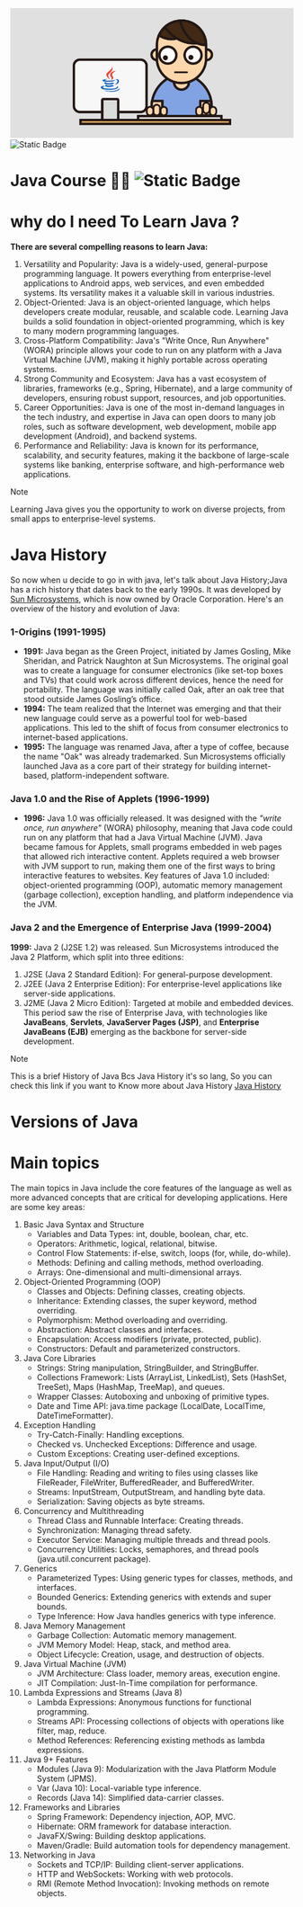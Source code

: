 ![Java Course](assets/assets.gif)
![Static Badge](https://img.shields.io/badge/Build_Tool-z?style=social&logo=gradle&logoColor=%2302303a&logoSize=20&label=Gradle&labelColor=%23ffff&color=%23ffff&cacheSeconds=https%3A%2F%2Fgradle.org)
# Java Course 👨‍🏫 ![Static Badge](https://img.shields.io/badge/Course-z?style=for-the-badge&logoSize=20&label=JAVA%20%E2%98%95&labelColor=%23e06c00&color=%23507e9c)
# why do I need To Learn Java ?
**There are several compelling reasons to learn Java:**
1. Versatility and Popularity: Java is a widely-used, general-purpose programming language. It powers everything from enterprise-level applications to Android apps, web services, and even embedded systems. Its versatility makes it a valuable skill in various industries.
2. Object-Oriented: Java is an object-oriented language, which helps developers create modular, reusable, and scalable code. Learning Java builds a solid foundation in object-oriented programming, which is key to many modern programming languages.
3. Cross-Platform Compatibility: Java's "Write Once, Run Anywhere" (WORA) principle allows your code to run on any platform with a Java Virtual Machine (JVM), making it highly portable across operating systems.
4. Strong Community and Ecosystem: Java has a vast ecosystem of libraries, frameworks (e.g., Spring, Hibernate), and a large community of developers, ensuring robust support, resources, and job opportunities.
5. Career Opportunities: Java is one of the most in-demand languages in the tech industry, and expertise in Java can open doors to many job roles, such as software development, web development, mobile app development (Android), and backend systems.
6. Performance and Reliability: Java is known for its performance, scalability, and security features, making it the backbone of large-scale systems like banking, enterprise software, and high-performance web applications.
>[!NOTE]
>Learning Java gives you the opportunity to work on diverse projects, from small apps to enterprise-level systems.
# Java History 
So now when u decide to go in with java, let's talk about Java History;Java has a rich history that dates back to the early 1990s. It was developed by [Sun Microsystems](), which is now owned by Oracle Corporation. Here's an overview of the history and evolution of Java:
### 1-Origins (1991-1995)
- **1991:** Java began as the Green Project, initiated by James Gosling, Mike Sheridan, and Patrick Naughton at Sun Microsystems. The original goal was to create a language for consumer electronics (like set-top boxes and TVs) that could work across different devices, hence the need for portability.
The language was initially called Oak, after an oak tree that stood outside James Gosling’s office.
- **1994:** The team realized that the Internet was emerging and that their new language could serve as a powerful tool for web-based applications. This led to the shift of focus from consumer electronics to internet-based applications.
- **1995:** The language was renamed Java, after a type of coffee, because the name "Oak" was already trademarked. Sun Microsystems officially launched Java as a core part of their strategy for building internet-based, platform-independent software. 
### Java 1.0 and the Rise of Applets (1996-1999)
- **1996:** Java 1.0 was officially released. It was designed with the *"write once, run anywhere"* (WORA) philosophy, meaning that Java code could run on any platform that had a Java Virtual Machine (JVM).
   Java became famous for Applets, small programs embedded in web pages that allowed rich interactive content. Applets required a web browser with JVM support to run, making them one of the first ways to bring interactive features to websites.
   Key features of Java 1.0 included: object-oriented programming (OOP), automatic memory management (garbage collection), exception handling, and platform independence via the JVM. 
### Java 2 and the Emergence of Enterprise Java (1999-2004)
   **1999:** Java 2 (J2SE 1.2) was released. Sun Microsystems introduced the Java 2 Platform, which split into three editions:
   1. J2SE (Java 2 Standard Edition): For general-purpose development.
   2. J2EE (Java 2 Enterprise Edition): For enterprise-level applications like server-side applications.
   3. J2ME (Java 2 Micro Edition): Targeted at mobile and embedded devices.
   This period saw the rise of Enterprise Java, with technologies like **JavaBeans**, **Servlets**, **JavaServer Pages (JSP)**, and **Enterprise JavaBeans (EJB)** emerging as the backbone for server-side development.
>[!NOTE] 
> This is a brief History of Java Bcs Java History it's so lang, So you can check this link if you want to Know more about Java History  [Java History](https://romanglushach.medium.com/the-evolution-of-java-a-historical-perspective-e15c3d7e5f85#:~:text=machine%20(JVM).-,History,top%20boxes%2C%20and%20handheld%20cont)
# Versions of Java 
# Main topics
The main topics in Java include the core features of the language as well as more advanced concepts that are critical for developing applications. Here are some key areas:
1. Basic Java Syntax and Structure
   - Variables and Data Types: int, double, boolean, char, etc.
   - Operators: Arithmetic, logical, relational, bitwise.
   - Control Flow Statements: if-else, switch, loops (for, while, do-while).
   - Methods: Defining and calling methods, method overloading.
   - Arrays: One-dimensional and multi-dimensional arrays.
2. Object-Oriented Programming (OOP)
   - Classes and Objects: Defining classes, creating objects.
   - Inheritance: Extending classes, the super keyword, method overriding.
   - Polymorphism: Method overloading and overriding.
   - Abstraction: Abstract classes and interfaces.
   - Encapsulation: Access modifiers (private, protected, public).
   - Constructors: Default and parameterized constructors.
3. Java Core Libraries
   - Strings: String manipulation, StringBuilder, and StringBuffer.
   - Collections Framework: Lists (ArrayList, LinkedList), Sets (HashSet, TreeSet), Maps (HashMap, TreeMap), and queues.
   - Wrapper Classes: Autoboxing and unboxing of primitive types.
   - Date and Time API: java.time package (LocalDate, LocalTime, DateTimeFormatter).
4. Exception Handling
   - Try-Catch-Finally: Handling exceptions.
   - Checked vs. Unchecked Exceptions: Difference and usage.
   - Custom Exceptions: Creating user-defined exceptions.
5. Java Input/Output (I/O)
   - File Handling: Reading and writing to files using classes like FileReader, FileWriter, BufferedReader, and BufferedWriter.
   - Streams: InputStream, OutputStream, and handling byte data.
   - Serialization: Saving objects as byte streams.
6. Concurrency and Multithreading
   - Thread Class and Runnable Interface: Creating threads.
   - Synchronization: Managing thread safety.
   - Executor Service: Managing multiple threads and thread pools.
   - Concurrency Utilities: Locks, semaphores, and thread pools (java.util.concurrent package).
7. Generics
   - Parameterized Types: Using generic types for classes, methods, and interfaces.
   - Bounded Generics: Extending generics with extends and super bounds.
   - Type Inference: How Java handles generics with type inference.
8. Java Memory Management
   - Garbage Collection: Automatic memory management.
   - JVM Memory Model: Heap, stack, and method area.
   - Object Lifecycle: Creation, usage, and destruction of objects.
9. Java Virtual Machine (JVM)
   - JVM Architecture: Class loader, memory areas, execution engine.
   - JIT Compilation: Just-In-Time compilation for performance.
10. Lambda Expressions and Streams (Java 8)
    - Lambda Expressions: Anonymous functions for functional programming.
    - Streams API: Processing collections of objects with operations like filter, map, reduce.
    - Method References: Referencing existing methods as lambda expressions.
11. Java 9+ Features
    - Modules (Java 9): Modularization with the Java Platform Module System (JPMS).
    - Var (Java 10): Local-variable type inference.
    - Records (Java 14): Simplified data-carrier classes.
12. Frameworks and Libraries
    - Spring Framework: Dependency injection, AOP, MVC.
    - Hibernate: ORM framework for database interaction.
    - JavaFX/Swing: Building desktop applications.
    - Maven/Gradle: Build automation tools for dependency management.
13. Networking in Java
    - Sockets and TCP/IP: Building client-server applications.
    - HTTP and WebSockets: Working with web protocols.
    - RMI (Remote Method Invocation): Invoking methods on remote objects.

